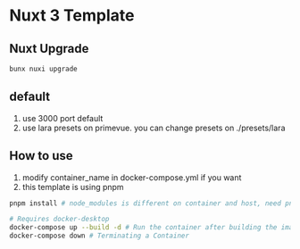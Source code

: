 # Nuxt 3 Template

## Nuxt Upgrade
```bash
bunx nuxi upgrade
```

## default
1. use 3000 port default
2. use lara presets on primevue. you can change presets on ./presets/lara

## How to use

1. modify container_name in docker-compose.yml if you want
2. this template is using pnpm

```bash
pnpm install # node_modules is different on container and host, need pnpm lock file

# Requires docker-desktop
docker-compose up --build -d # Run the container after building the image
docker-compose down # Terminating a Container
```
